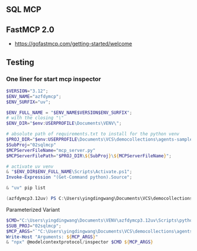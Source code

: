 ## SQL MCP

## FastMCP 2.0
* https://gofastmcp.com/getting-started/welcome

## Testing

### One liner for start mcp inspector
```powershell
$VERSION="3.12";
$ENV_NAME="azfdymcp";
$ENV_SURFIX="uv";

$ENV_FULL_NAME = "$ENV_NAME$VERSION$ENV_SURFIX";
# with the closing "\"
$ENV_DIR="$env:USERPROFILE\Documents\VENV\";

# absolute path of requirements.txt to install for the python venv
$PROJ_DIR="$env:USERPROFILE\Documents\VCS\democollections\agents-samples";
$SubProj="02sqlmcp"
$MCPServerFileName="mcp_server.py"
$MCPServerFilePath="$PROJ_DIR\${SubProj}\${MCPServerFileName}";

# activate uv venv
& "$ENV_DIR$ENV_FULL_NAME\Scripts\Activate.ps1";
Invoke-Expression "(Get-Command python).Source";

& "uv" pip list
```


```powershell
(azfdymcp3.12uv) PS C:\Users\yingdingwang\Documents\VCS\democollections\agents-samples\02sqlmcp> npx @modelcontextprotocol/inspector python mcp_server.py
```

Parameterized Variant
```powershell
$CMD="C:\Users\yingdingwang\Documents\VENV\azfdymcp3.12uv\Scripts\python.exe";
$SUB_PROJ="02sqlmcp";
$MCP_ARGS="`"C:\Users\yingdingwang\Documents\VCS\democollections\agents-samples\${SUB_PROJ}\mcp_server.py`"";
Write-Host "Arguments: ${MCP_ARGS}"
& "npx" @modelcontextprotocol/inspector $CMD ${MCP_ARGS}
```

```test

```